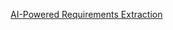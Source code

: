 [AI-Powered Requirements Extraction](https://github.com/irsashoukat/AI-Powered-Requirements-Extraction)
